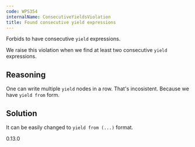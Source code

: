 ```yaml
---
code: WPS354
internalName: ConsecutiveYieldsViolation
title: Found consecutive yield expressions
---
```


Forbids to have consecutive `yield` expressions.

We raise this violation when we find at least two consecutive `yield`
expressions.

## Reasoning
One can write multiple `yield` nodes in a row. That's incosistent.
Because we have `yield from` form.

## Solution
It can be easily changed to `yield from (...)` format.

<div class="versionadded">

0.13.0

</div>